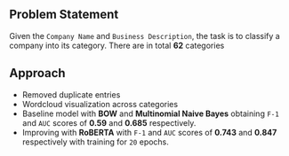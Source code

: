 ## Problem Statement

Given the `Company Name` and `Business Description`, the task is to classify a company into its category. There are in total **62** categories


## Approach
* Removed duplicate entries
* Wordcloud visualization across categories
* Baseline model with **BOW** and **Multinomial Naive Bayes** obtaining `F-1` and `AUC` scores of **0.59** and **0.685** respectively.
* Improving with **RoBERTA** with `F-1` and `AUC` scores of **0.743** and **0.847** respectively with training for `20` epochs.
